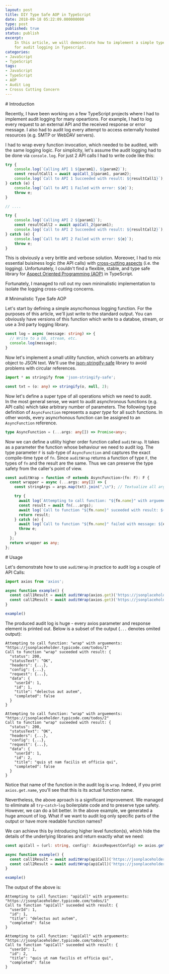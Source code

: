 ```yaml
---
layout: post
title: DIY Type Safe AOP in TypeScript
date: 2018-09-18 05:22:09.000000000
type: post
published: true
status: publish
excerpt: 
    In this article, we will demonstrate how to implement a simple type safe utility function 
    for audit logging in Typescript.  
categories:
- JavaScript
- TypeScript
tags:
- JavaScript
- TypeScript
- AOP
- Audit Log
- Crosss Cutting Concern
---
```


<div id='introduction'/>
# Introduction

Recently, I have been working on a few TypeScript projects where I had to implement audit logging
for many opeartions. For example, I had to log every request to an external API and the received response or error message.
I also had to audit log every attempt to access externally hosted resources (e.g. SMTP or WebDAV servers).

I had to wrap every function invocation, which needed to be audited, with the same logging logic.
For simplicity, let's assume the audit logging had to be done via `console.log`. 
For just 2 API calls I had to write code like this:


```typescript
try {
    console.log(`Calling API 1 ${param1}, ${param2}`);
    const resultCall1 = await apiCall_1(param1, param2);
    console.log(`Call to API 1 Succeeded with result: ${resultCall1}`);
} catch (e) {
    console.log(`Call to API 1 Failed with error: ${e}`);
    throw e;
}

// ....

try {
    console.log(`Calling API 2 ${param1}`);
    const resultCall2 = await apiCall_2(param1);
    console.log(`Call to API 2 Succeeded with result: ${resultCall2}`);
} catch (e) {
    console.log(`Call to API 2 Failed with error: ${e}`);
    throw e;
}
```

This is obviously a very brittle and verbose solution. Moreover, I had to mix essential buisiness logic (the API calls)
with [cross-cutting aspects](https://en.wikipedia.org/wiki/Aspect_(computer_programming)) (i.e. the logging). 
Unfortunately, I couldn't find a flexible, stable, and type safe library for 
[Aspect Oriented Programming (AOP)](https://en.wikipedia.org/wiki/Aspect-oriented_programming) in TypeScript.

Fortunately, I managed to roll out my own minimalistic implementation to isolate the logging cross-cutting concerns.

<div id='implementation'/>
# Minimalistic Type Safe AOP

Let's start by defining a simple asyncrhonous logging function. For the purposes of this article, we'll just write to the standard output.
You can obviously have versions of this function which write to a databse, stream, or use a 3rd party logging library.

```typescript
const log = async (message: string) => {
  // Write to a DB, stream, etc.
  console.log(message);
}
```

Now let's implement a small utility function, which converts an arbitrary object to JSON text.
We'll use the [json-stringify-safe](https://www.npmjs.com/package/json-stringify-safe) library to avoid
problems with circular references.

```typescript
import * as stringify from 'json-stringify-safe';

const txt = (o: any) => stringify(o, null, 2);
```


Now let's define a super type of all operations which we need to audit.  
In the most general sense, we want to audit asynchronous functions (e.g. API calls) which take
arbitrary number of parameters. The following type definition of `AsyncFunction` represents a *super type*
for all such functions. In other words, every asyncrhonous function can be assigned to an `AsyncFunction` reference.

```typescript
type AsyncFunction = (...args: any[]) => Promise<any>;
```

Now we can define a utility higher order function called `auditWrap`. 
It takes as a parameter the function whose behaviour we need to audit log.
The type parameter `F` is sub-type of `AsyncFunction` and captures the exact 
compile-time type of `fn`. Since `auditWrap` returns a function of type `F`, the types
of `fn` and the result are the same. Thus we can preserve the type safety from the caller's point of view.


```typescript
const auditWrap = function <F extends AsyncFunction>(fn: F): F {
  const wrapper = async (...args: any[]) => {
    const stringArgs = args.map(txt).join(",\n"); // Textualize all arguements

    try {
      await log(`Attempting to call function: "${fn.name}" with arguements: ${stringArgs}`);
      const result = await fn(...args);
      await log(`Call to function "${fn.name}" suceeded with result: ${txt(result)}`);
      return result;
    } catch (e) {
      await log(`Call to function "${fn.name}" failed with message: ${e.message}, Details: \n${txt(e)}`);
      throw e;
    }
  };
  return wrapper as any;
};
```


<div id='usage'/>
# Usage

Let's demonstrate how to use `auditWrap` in practice to audit log a couple of API Calls:

```typescript
import axios from 'axios';

async function example() {
  const call1Result = await auditWrap(axios.get)('https://jsonplaceholder.typicode.com/todos/1');
  const call2Result = await auditWrap(axios.get)('https://jsonplaceholder.typicode.com/todos/2');
}

example()
```

The produced audit log is huge - every axios parameter and response element is printed out. Below is a subset of the output
(`...` denotes omited output):

```
Attempting to call function: "wrap" with arguements: "https://jsonplaceholder.typicode.com/todos/1"
Call to function "wrap" suceeded with result: {
  "status": 200,
  "statusText": "OK",
  "headers": {...},
  "config": {...},
  "request": {...},
  "data": {
    "userId": 1,
    "id": 1,
    "title": "delectus aut autem",
    "completed": false
  }
}

Attempting to call function: "wrap" with arguements: "https://jsonplaceholder.typicode.com/todos/2"
Call to function "wrap" suceeded with result: {
  "status": 200,
  "statusText": "OK",
  "headers": {...},
  "config": {...},
  "request": {...},
  "data": {
    "userId": 1,
    "id": 2,
    "title": "quis ut nam facilis et officia qui",
    "completed": false
  }
}
```

Notice that name of the function in the audit log is `wrap`. Indeed, if you print `axios.get.name`, you'll see that this is its actual
function name.

Nevertheless, the above aproach is a significant improvement. We managed to eliminate all `try`-`catch`-`log` boilerplate code and to preserve type safety.
However, we can do a bit better. In the above example, we generated a huge amount of log. What if we want to audit log
only specific parts of the output or have more readable function names? 

We can achieve this by introducing higher level function(s), which hide the details of the underlying libraries and return
exactly what we need:

```typescript
const apiCall = (url: string, config?: AxiosRequestConfig) => axios.get(url, config).then(d => d.data)

async function example() {
  const call1Result = await auditWrap(apiCall)('https://jsonplaceholder.typicode.com/todos/1');
  const call2Result = await auditWrap(apiCall)('https://jsonplaceholder.typicode.com/todos/2');
}

example()
```

The output of the above is:

```
Attempting to call function: "apiCall" with arguements: "https://jsonplaceholder.typicode.com/todos/1"
Call to function "apiCall" suceeded with result: {
  "userId": 1,
  "id": 1,
  "title": "delectus aut autem",
  "completed": false
}

Attempting to call function: "apiCall" with arguements: "https://jsonplaceholder.typicode.com/todos/2"
Call to function "apiCall" suceeded with result: {
  "userId": 1,
  "id": 2,
  "title": "quis ut nam facilis et officia qui",
  "completed": false
}
```



